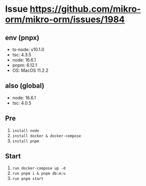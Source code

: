 # Issue https://github.com/mikro-orm/mikro-orm/issues/1984

## env (pnpx)
- ts-node: v10.1.0
- tsc: 4.3.5
- node: 16.6.1
- pnpm: 6.12.1
- OS: MacOS 11.2.2

## also (global)
- node: 16.6.1
- tsc: 4.0.5

## Pre
1. `install node`
2. `install docker & docker-compose`
3. `install pnpm`

## Start
1. `run docker-compose up -d`
2. `run pnpm i & pnpm db:m:u`
3. `run pnpm start`
